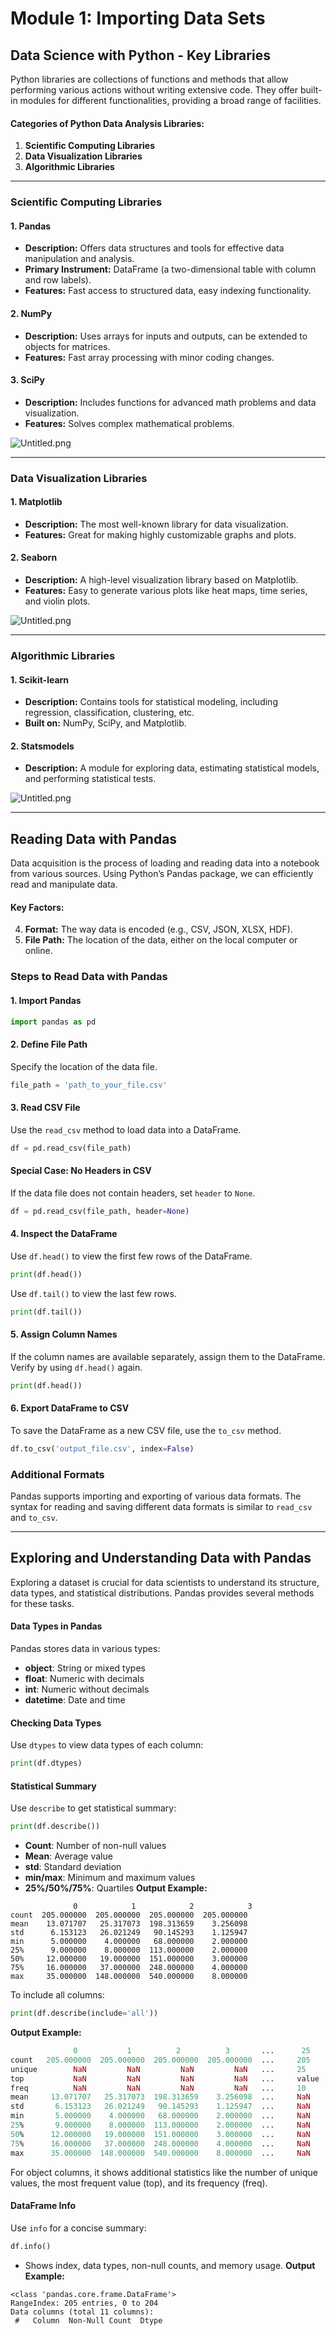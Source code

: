 

# Module 1: Importing Data Sets
## Data Science with Python - Key Libraries
Python libraries are collections of functions and methods that allow performing various actions without writing extensive code. They offer built-in modules for different functionalities, providing a broad range of facilities.
#### Categories of Python Data Analysis Libraries:
1. **Scientific Computing Libraries**
2. **Data Visualization Libraries**
3. **Algorithmic Libraries**

___
### Scientific Computing Libraries
#### 1. **Pandas**
- **Description:** Offers data structures and tools for effective data manipulation and analysis.
- **Primary Instrument:** DataFrame (a two-dimensional table with column and row labels).
- **Features:** Fast access to structured data, easy indexing functionality.
#### 2. **NumPy**
- **Description:** Uses arrays for inputs and outputs, can be extended to objects for matrices.
- **Features:** Fast array processing with minor coding changes.
#### 3. **SciPy**
- **Description:** Includes functions for advanced math problems and data visualization.
- **Features:** Solves complex mathematical problems.

![Untitled.png](https://prod-files-secure.s3.us-west-2.amazonaws.com/03e82b26-cccb-4906-bb56-adabcbdc0655/997ac361-58a8-4f04-bb0f-79fea4baa761/Untitled.png?X-Amz-Algorithm=AWS4-HMAC-SHA256&X-Amz-Content-Sha256=UNSIGNED-PAYLOAD&X-Amz-Credential=ASIAZI2LB466Y6AJTPLS%2F20250129%2Fus-west-2%2Fs3%2Faws4_request&X-Amz-Date=20250129T182003Z&X-Amz-Expires=3600&X-Amz-Security-Token=IQoJb3JpZ2luX2VjEIr%2F%2F%2F%2F%2F%2F%2F%2F%2F%2FwEaCXVzLXdlc3QtMiJIMEYCIQDch9MjG%2BAdxNIQlPSVeBE7vL1f386EcHV083u37JCC3AIhALI9RM5Ms3PNyDUuTt3UdrG1W%2BoqHogaL5I00vicWoZlKogECJP%2F%2F%2F%2F%2F%2F%2F%2F%2F%2FwEQABoMNjM3NDIzMTgzODA1Igw47qRz2VUsrFkfFOoq3APTxQIe6xHdwEDc8vW0D2p1yABqt7n%2FUUKU2IE%2FovIHFoXHgxgrvMoXkT3DQ0AarjO0rkxbzByLW1xk36noOvX%2BSwwgwv1Q%2Bm9PfJ6gcOBSEvXQ2wiTbQmXMeUu4u3cklPzlmtkHPxl2czm81%2BWLyRoKuCpPiQFl9527INFjTv5nR5JHxFwRtn0qOgxkYjlA0Oa2Dd%2BSYNmUp%2FdYddUK%2FtbecIYKLHk1cofUlBY2wqAmiECi6rKwgLY0O09B5EGtoLrCaf1uUCRuzZlBOjTHKYyIfnwDlqvE9KRg%2FGNprk3uJQmaXSXYn%2FIAY3l4%2BSE22SfGO8zg25fw3rQhTbIY7L5h5DimSiOHBjV3gBSz5JoNm3OiyjFY47PpicMX4wmMV9dkXUM81ookdzvOWSoAZI4YRNIEsNG0OA5R%2FT9lspi4EcXBizF2scNwzGC19NhxjggmMbNSNzQj7OsbiAthYCyEKA96lhMzh8XiP3NarK%2B7K9%2FdSUGP4YCOuG8VZCL4eOnl%2FYHHyYam3XymGHzLx5t0ZZIcySAUZ41R0lmERXRz95b235RCbEd%2BKLtUATParSDSvbLCXuHyjTXG5jn0bTHIJcPM6xQVCOCpMCU63GbmXNuQZM8YBE7G5AhHDDn2Om8BjqkAeX4UBQhtCBrebon%2FKDjNEVwSVpaDMdcNwfhZnip4aPHpT2Ku26CuJMjf5zuhytInLqSeBCapcQzFWZQUJ0KPe1wVRMSNMJ0kW5Yn0fyMm%2FSeYdbAdMZ5once%2BXgJGEiw1m1Qm306sdwjedXqAFESeI%2BXEA9SK7SIscNNhy8WT1NcMcGauoKMLkN0Ga%2F4NkTNea5WFNxrXZfn0TPKBxZxjNCo2e%2B&X-Amz-Signature=8603dece4f6e5a44e8df4f29ee2bf597a216933a22d7adf48e73730f5ad43fb1&X-Amz-SignedHeaders=host&x-id=GetObject)
___
### Data Visualization Libraries
#### 1. **Matplotlib**
- **Description:** The most well-known library for data visualization.
- **Features:** Great for making highly customizable graphs and plots.
#### 2. **Seaborn**
- **Description:** A high-level visualization library based on Matplotlib.
- **Features:** Easy to generate various plots like heat maps, time series, and violin plots.

![Untitled.png](https://prod-files-secure.s3.us-west-2.amazonaws.com/03e82b26-cccb-4906-bb56-adabcbdc0655/733d1e42-5a53-4fd8-90c1-3d85254369a6/Untitled.png?X-Amz-Algorithm=AWS4-HMAC-SHA256&X-Amz-Content-Sha256=UNSIGNED-PAYLOAD&X-Amz-Credential=ASIAZI2LB466VUC2OMU2%2F20250129%2Fus-west-2%2Fs3%2Faws4_request&X-Amz-Date=20250129T182002Z&X-Amz-Expires=3600&X-Amz-Security-Token=IQoJb3JpZ2luX2VjEIr%2F%2F%2F%2F%2F%2F%2F%2F%2F%2FwEaCXVzLXdlc3QtMiJHMEUCIEt9hp8JimGEaQIZKARHgpC891DGBR4QIPgPcuqYjIF%2FAiEA3rN%2BKginzt3QrGKecPxnjtgaJy%2BkaqDJTQDXxvMdDUQqiAQIk%2F%2F%2F%2F%2F%2F%2F%2F%2F%2F%2FARAAGgw2Mzc0MjMxODM4MDUiDAKFHiqUJ9CKje%2FMbyrcAwe8QKnJZjC6oRLURvz2PGo5ZC3X9H0XtP0PAgGBZpSXVamqner7bbcv7m2G3k1Tyl2fFposCcluIZD%2Fqnki1kFdYEqpi4pbU2vuvjXIV%2BdZQersPu4e1ql6iwBFm0BxzSLKrGno3rmIjeIeuGjGzfHZJWFkRSrMQTH5sg9usnBMsp00kM%2FTCjU1nr%2FY4cCyKSkdg3gUPnVkAnU7dh3qEyybCK3qqlJz2Us3C2f9cf5r3q54MGrsfW9%2BApgFM3brrHLeNqFtR%2BrJ11ghR0d2zeSQcIsZ0OpLi4MG4SwBezu7LOsETasG%2FBiRtDiD4XlkmNhp2W9Bt7xbE1SepBgv2LVHfmjpFtzJO1dqqNnDl8%2Bcq%2BFT%2BfLFTUobDNFDmkDSunl1eou1WZoJKOT4jgF%2BprFF2edHHbXn8jsg1cJUu5HZGebP%2FaF1hAQEvl9pSgSUqgciJClSBmW6kWqShkLHadnsEIO5gYPBzexNFE2FbfCFOzD9yQV%2Fy%2BuusQ9GS8hwDWUMQFCGQ4DHsqJH2OB1xeNdl3wilZaTzvyXMijhIxf9HRySC4Mokm%2B1xc5VMbGBDbutIsMz%2FlxnCF96cwMXlhDcgpozhyfOLs2B1aAjwyTvVVvvsoMz%2BOPQLE2%2FMMPY6bwGOqUBiWjzXv3%2BNlNXiECbNX0%2Bf0OJIyaWgUbhD4yAT%2FjzGJyZQB8i2q%2B4Y26dlhZ5RaO1huRD02YKAk8e1fXe3AsBclI0Z7HnSExGCOwQwNQtXTEl3yiIZ67U643mZR%2BZoA0UJCC1K6Go7Gbd5duQKRYExQYXKt3EgmI9Nd0RVSy%2FQhIFo1AFvIjB4lAcDnl8ro7Czds4CO%2Fn6uG6M2dfzmv6h09ewjng&X-Amz-Signature=754549b78d09a8b951632578051bddc3438af12f03838ce8f7d0e6780436527e&X-Amz-SignedHeaders=host&x-id=GetObject)
___
### Algorithmic Libraries
#### 1. **Scikit-learn**
- **Description:** Contains tools for statistical modeling, including regression, classification, clustering, etc.
- **Built on:** NumPy, SciPy, and Matplotlib.
#### 2. **Statsmodels**
- **Description:** A module for exploring data, estimating statistical models, and performing statistical tests.

![Untitled.png](https://prod-files-secure.s3.us-west-2.amazonaws.com/03e82b26-cccb-4906-bb56-adabcbdc0655/c62885f5-417d-4179-834f-d68f8f2bdf39/Untitled.png?X-Amz-Algorithm=AWS4-HMAC-SHA256&X-Amz-Content-Sha256=UNSIGNED-PAYLOAD&X-Amz-Credential=ASIAZI2LB466VUC2OMU2%2F20250129%2Fus-west-2%2Fs3%2Faws4_request&X-Amz-Date=20250129T182002Z&X-Amz-Expires=3600&X-Amz-Security-Token=IQoJb3JpZ2luX2VjEIr%2F%2F%2F%2F%2F%2F%2F%2F%2F%2FwEaCXVzLXdlc3QtMiJHMEUCIEt9hp8JimGEaQIZKARHgpC891DGBR4QIPgPcuqYjIF%2FAiEA3rN%2BKginzt3QrGKecPxnjtgaJy%2BkaqDJTQDXxvMdDUQqiAQIk%2F%2F%2F%2F%2F%2F%2F%2F%2F%2F%2FARAAGgw2Mzc0MjMxODM4MDUiDAKFHiqUJ9CKje%2FMbyrcAwe8QKnJZjC6oRLURvz2PGo5ZC3X9H0XtP0PAgGBZpSXVamqner7bbcv7m2G3k1Tyl2fFposCcluIZD%2Fqnki1kFdYEqpi4pbU2vuvjXIV%2BdZQersPu4e1ql6iwBFm0BxzSLKrGno3rmIjeIeuGjGzfHZJWFkRSrMQTH5sg9usnBMsp00kM%2FTCjU1nr%2FY4cCyKSkdg3gUPnVkAnU7dh3qEyybCK3qqlJz2Us3C2f9cf5r3q54MGrsfW9%2BApgFM3brrHLeNqFtR%2BrJ11ghR0d2zeSQcIsZ0OpLi4MG4SwBezu7LOsETasG%2FBiRtDiD4XlkmNhp2W9Bt7xbE1SepBgv2LVHfmjpFtzJO1dqqNnDl8%2Bcq%2BFT%2BfLFTUobDNFDmkDSunl1eou1WZoJKOT4jgF%2BprFF2edHHbXn8jsg1cJUu5HZGebP%2FaF1hAQEvl9pSgSUqgciJClSBmW6kWqShkLHadnsEIO5gYPBzexNFE2FbfCFOzD9yQV%2Fy%2BuusQ9GS8hwDWUMQFCGQ4DHsqJH2OB1xeNdl3wilZaTzvyXMijhIxf9HRySC4Mokm%2B1xc5VMbGBDbutIsMz%2FlxnCF96cwMXlhDcgpozhyfOLs2B1aAjwyTvVVvvsoMz%2BOPQLE2%2FMMPY6bwGOqUBiWjzXv3%2BNlNXiECbNX0%2Bf0OJIyaWgUbhD4yAT%2FjzGJyZQB8i2q%2B4Y26dlhZ5RaO1huRD02YKAk8e1fXe3AsBclI0Z7HnSExGCOwQwNQtXTEl3yiIZ67U643mZR%2BZoA0UJCC1K6Go7Gbd5duQKRYExQYXKt3EgmI9Nd0RVSy%2FQhIFo1AFvIjB4lAcDnl8ro7Czds4CO%2Fn6uG6M2dfzmv6h09ewjng&X-Amz-Signature=d1caeee1bbeb4c53dcf8b8586fc99bd619dac4af902185a55f19c0528d47700c&X-Amz-SignedHeaders=host&x-id=GetObject)
___
## Reading Data with Pandas
Data acquisition is the process of loading and reading data into a notebook from various sources. Using Python’s Pandas package, we can efficiently read and manipulate data.
#### Key Factors:
4. **Format:** The way data is encoded (e.g., CSV, JSON, XLSX, HDF).
5. **File Path:** The location of the data, either on the local computer or online.
### Steps to Read Data with Pandas
#### 1. **Import Pandas**
```python
import pandas as pd
```
#### 2. **Define File Path**
Specify the location of the data file.
```python
file_path = 'path_to_your_file.csv'
```
#### 3. **Read CSV File**
Use the `read_csv` method to load data into a DataFrame.
```python
df = pd.read_csv(file_path)
```
#### Special Case: No Headers in CSV
If the data file does not contain headers, set `header` to `None`.
```python
df = pd.read_csv(file_path, header=None)
```
#### 4. **Inspect the DataFrame**
Use `df.head()` to view the first few rows of the DataFrame.
```python
print(df.head())
```
Use `df.tail()` to view the last few rows.
```python
print(df.tail())
```
#### 5. **Assign Column Names**
If the column names are available separately, assign them to the DataFrame.
Verify by using `df.head()` again.
```python
print(df.head())
```
#### 6. **Export DataFrame to CSV**
To save the DataFrame as a new CSV file, use the `to_csv` method.
```python
df.to_csv('output_file.csv', index=False)
```
### Additional Formats
Pandas supports importing and exporting of various data formats. The syntax for reading and saving different data formats is similar to `read_csv` and `to_csv`.
___
## Exploring and Understanding Data with Pandas
Exploring a dataset is crucial for data scientists to understand its structure, data types, and statistical distributions. Pandas provides several methods for these tasks.
#### Data Types in Pandas
Pandas stores data in various types:
- **object**: String or mixed types
- **float**: Numeric with decimals
- **int**: Numeric without decimals
- **datetime**: Date and time
#### Checking Data Types
Use `dtypes` to view data types of each column:
```python
print(df.dtypes)
```
#### Statistical Summary
Use `describe` to get statistical summary:
```python
print(df.describe())
```
- **Count**: Number of non-null values
- **Mean**: Average value
- **std**: Standard deviation
- **min/max**: Minimum and maximum values
- **25%/50%/75%**: Quartiles
**Output Example:**
```plain text
              0            1            2            3
count  205.000000  205.000000  205.000000  205.000000
mean    13.071707   25.317073  198.313659    3.256098
std      6.153123   26.021249   90.145293    1.125947
min      5.000000    4.000000   68.000000    2.000000
25%      9.000000    8.000000  113.000000    2.000000
50%     12.000000   19.000000  151.000000    3.000000
75%     16.000000   37.000000  248.000000    4.000000
max     35.000000  148.000000  540.000000    8.000000
```
To include all columns:
```python
print(df.describe(include='all'))
```
**Output Example:**
```r
              0           1          2          3       ...      25       26       27
count   205.000000  205.000000  205.000000  205.000000  ...     205      205      205
unique        NaN         NaN         NaN         NaN   ...     25       25       25
top           NaN         NaN         NaN         NaN   ...     value    value    value
freq          NaN         NaN         NaN         NaN   ...     10       10       10
mean     13.071707   25.317073  198.313659    3.256098  ...     NaN      NaN      NaN
std       6.153123   26.021249   90.145293    1.125947  ...     NaN      NaN      NaN
min       5.000000    4.000000   68.000000    2.000000  ...     NaN      NaN      NaN
25%       9.000000    8.000000  113.000000    2.000000  ...     NaN      NaN      NaN
50%      12.000000   19.000000  151.000000    3.000000  ...     NaN      NaN      NaN
75%      16.000000   37.000000  248.000000    4.000000  ...     NaN      NaN      NaN
max      35.000000  148.000000  540.000000    8.000000  ...     NaN      NaN      NaN
```
For object columns, it shows additional statistics like the number of unique values, the most frequent value (top), and its frequency (freq).
#### DataFrame Info
Use `info` for a concise summary:
```python
df.info()
```
- Shows index, data types, non-null counts, and memory usage.
**Output Example:**
```less
<class 'pandas.core.frame.DataFrame'>
RangeIndex: 205 entries, 0 to 204
Data columns (total 11 columns):
 #   Column  Non-Null Count  Dtype
